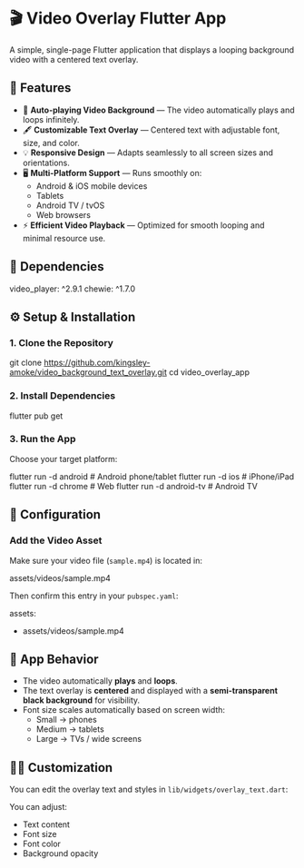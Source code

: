 # 🎬 Video Overlay Flutter App

A simple, single-page Flutter application that displays a looping background video with a centered text overlay.

## 📱 Features

- 🎥 **Auto-playing Video Background** — The video automatically plays and loops infinitely.
- 🖋 **Customizable Text Overlay** — Centered text with adjustable font, size, and color.
- 💡 **Responsive Design** — Adapts seamlessly to all screen sizes and orientations.
- 🖥 **Multi-Platform Support** — Runs smoothly on:
  - Android & iOS mobile devices
  - Tablets
  - Android TV / tvOS
  - Web browsers
- ⚡ **Efficient Video Playback** — Optimized for smooth looping and minimal resource use.

## 🧰 Dependencies

video_player: ^2.9.1
chewie: ^1.7.0

## ⚙️ Setup & Installation

### 1. Clone the Repository

git clone https://github.com/kingsley-amoke/video_background_text_overlay.git
cd video_overlay_app

### 2. Install Dependencies

flutter pub get

### 3. Run the App

Choose your target platform:

flutter run -d android # Android phone/tablet
flutter run -d ios # iPhone/iPad
flutter run -d chrome # Web
flutter run -d android-tv # Android TV

## 🧩 Configuration

### Add the Video Asset

Make sure your video file (`sample.mp4`) is located in:

assets/videos/sample.mp4

Then confirm this entry in your `pubspec.yaml`:

assets:

- assets/videos/sample.mp4

## 🧠 App Behavior

- The video automatically **plays** and **loops**.
- The text overlay is **centered** and displayed with a **semi-transparent black background** for visibility.
- Font size scales automatically based on screen width:
  - Small → phones
  - Medium → tablets
  - Large → TVs / wide screens

## 🧑‍💻 Customization

You can edit the overlay text and styles in `lib/widgets/overlay_text.dart`:

You can adjust:

- Text content
- Font size
- Font color
- Background opacity
